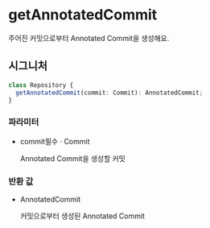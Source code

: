 # getAnnotatedCommit

주어진 커밋으로부터 Annotated Commit을 생성해요.

## 시그니처

```ts
class Repository {
  getAnnotatedCommit(commit: Commit): AnnotatedCommit;
}
```

### 파라미터

<ul class="param-ul">
  <li class="param-li param-li-root">
    <span class="param-name">commit</span><span class="param-required">필수</span>&nbsp;·&nbsp;<span class="param-type">Commit</span>
    <br>
    <p class="param-description">Annotated Commit을 생성할 커밋</p>
  </li>
</ul>

### 반환 값

<ul class="param-ul">
  <li class="param-li param-li-root">
    <span class="param-type">AnnotatedCommit</span>
    <br>
    <p class="param-description">커밋으로부터 생성된 Annotated Commit</p>
  </li>
</ul>